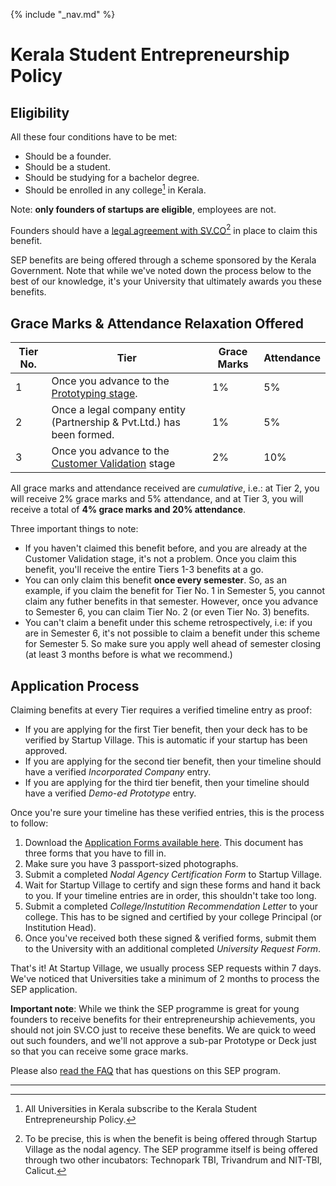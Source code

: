 {% include "_nav.md" %}

# Kerala Student Entrepreneurship Policy

## Eligibility

All these four conditions have to be met:
  
* Should be a founder.
* Should be a student.
* Should be studying for a bachelor degree. 
* Should be enrolled in any college[^1] in Kerala.
  
Note: **only founders of startups are eligible**, employees are not.

Founders should have a [legal agreement with SV.CO](2-legal-agreement.md)[^2] in place to claim this benefit.

SEP benefits are being offered through a scheme sponsored by the Kerala Government. Note that while we've noted down the process below to the best of our knowledge, it's your University that ultimately awards you these benefits.

## Grace Marks & Attendance Relaxation Offered

| Tier No. | Tier | Grace Marks | Attendance |
|-----------|------|--------------|------------|
| 1 | Once you advance to the [Prototyping stage](stages/5.2-prototyping.md). | 1% | 5% |
| 2 | Once a legal company entity (Partnership & Pvt.Ltd.) has been formed. | 1% | 5% |
| 3 | Once you advance to the [Customer Validation](stages/5.3-customer-validation.md) stage | 2% | 10% | 

All grace marks and attendance received are *cumulative*, i.e.: at Tier 2, you will receive 2% grace marks and 5% attendance, and at Tier 3, you will receive a total of **4% grace marks and 20% attendance**. 

Three important things to note: 

* If you haven't claimed this benefit before, and you are already at the Customer Validation stage, it's not a problem. Once you claim this benefit, you'll receive the entire Tiers 1-3 benefits at a go.
* You can only claim this benefit **once every semester**. So, as an example, if you claim the benefit for Tier No. 1 in Semester 5, you cannot claim any futher benefits in that semester. However, once you advance to Semester 6, you can claim Tier No. 2 (or even Tier No. 3) benefits.
* You can't claim a benefit under this scheme retrospectively, i.e: if you are in Semester 6, it's not possible to claim a benefit under this scheme for Semester 5. So make sure you apply well ahead of semester closing (at least 3 months before is what we recommend.)

## Application Process

Claiming benefits at every Tier requires a verified timeline entry as proof:

* If you are applying for the first Tier benefit, then your deck has to be verified by Startup Village. This is automatic if your startup has been approved.
* If you are applying for the second tier benefit, then your timeline should have a verified *Incorporated Company* entry.
* If you are applying for the third tier benefit, then your timeline should have a verified *Demo-ed Prototype* entry.

Once you're sure your timeline has these verified entries, this is the process to follow:

1. Download the [Application Forms available here](http://www.slideshare.net/svlabs/student-entrepreneurship-policy-application-forms). This document has three forms that you have to fill in.
2. Make sure you have 3 passport-sized photographs.
3. Submit a completed *Nodal Agency Certification Form* to Startup Village.
4. Wait for Startup Village to certify and sign these forms and hand it back to you. If your timeline entries are in order, this shouldn't take too long.
5. Submit a completed *College/Instutition Recommendation Letter* to your college. This has to be signed and certified by your college Principal (or Institution Head).
6. Once you've received both these signed & verified forms, submit them to the University with an additional completed *University Request Form*.

That's it! At Startup Village, we usually process SEP requests within 7 days. We've noticed that Universities take a minimum of 2 months to process the SEP application.

**Important note**: While we think the SEP programme is great for young founders to receive benefits for their entrepreneurship achievements, you should not join SV.CO just to receive these benefits. We are quick to weed out such founders, and we'll not approve a sub-par Prototype or Deck just so that you can receive some grace marks.

Please also [read the FAQ](9-faq.md) that has questions on this SEP program.

---
[^1]: All Universities in Kerala subscribe to the Kerala Student Entrepreneurship Policy.
[^2]: To be precise, this is when the benefit is being offered through Startup Village as the nodal agency. The SEP programme itself is being offered through two other incubators: Technopark TBI, Trivandrum and NIT-TBI, Calicut.